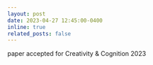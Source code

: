 ```yaml
---
layout: post
date: 2023-04-27 12:45:00-0400
inline: true
related_posts: false
---
```


paper accepted for Creativity & Cognition 2023
